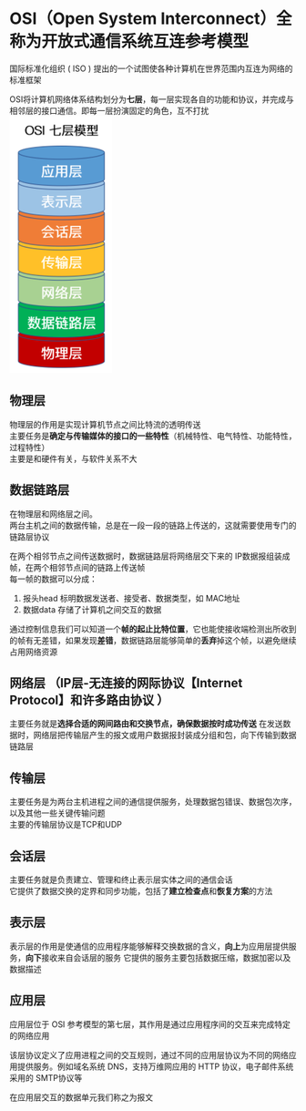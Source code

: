 #  OSI（Open System Interconnect）全称为开放式通信系统互连参考模型
国际标准化组织 ( ISO ) 提出的一个试图使各种计算机在世界范围内互连为网络的标准框架

OSI将计算机网络体系结构划分为**七层**，每一层实现各自的功能和协议，并完成与相邻层的接口通信。即每一层扮演固定的角色，互不打扰
![](../img/OSI.png)

## 物理层
物理层的作用是实现计算机节点之间比特流的透明传送  
主要任务是**确定与传输媒体的接口的一些特性**（机械特性、电气特性、功能特性，过程特性）  
主要是和硬件有关，与软件关系不大  

## 数据链路层
在物理层和网络层之间。  
两台主机之间的数据传输，总是在一段一段的链路上传送的，这就需要使用专门的链路层协议  

在两个相邻节点之间传送数据时，数据链路层将网络层交下来的 IP数据报组装成帧，在两个相邻节点间的链路上传送帧  
每一帧的数据可以分成：
1. 报头head 标明数据发送者、接受者、数据类型，如 MAC地址
2. 数据data 存储了计算机之间交互的数据

通过控制信息我们可以知道一个**帧的起止比特位置**，它也能使接收端检测出所收到的帧有无差错，如果发现**差错**，数据链路层能够简单的**丢弃**掉这个帧，以避免继续占用网络资源

## 网络层 （IP层-无连接的网际协议【Internet Protocol】和许多路由协议 ）
主要任务就是**选择合适的网间路由和交换节点，确保数据按时成功传送**
在发送数据时，网络层把传输层产生的报文或用户数据报封装成分组和包，向下传输到数据链路层

## 传输层
主要任务是为两台主机进程之间的通信提供服务，处理数据包错误、数据包次序，以及其他一些关键传输问题  
主要的传输层协议是TCP和UDP  

## 会话层
主要任务就是负责建立、管理和终止表示层实体之间的通信会话  
它提供了数据交换的定界和同步功能，包括了**建立检查点**和**恢复方案**的方法  

## 表示层
表示层的作用是使通信的应用程序能够解释交换数据的含义，**向上**为应用层提供服务，**向下**接收来自会话层的服务
它提供的服务主要包括数据压缩，数据加密以及数据描述

## 应用层
应用层位于 OSI 参考模型的第七层，其作用是通过应用程序间的交互来完成特定的网络应用

该层协议定义了应用进程之间的交互规则，通过不同的应用层协议为不同的网络应用提供服务。例如域名系统 DNS，支持万维网应用的 HTTP 协议，电子邮件系统采用的 SMTP协议等

在应用层交互的数据单元我们称之为报文
